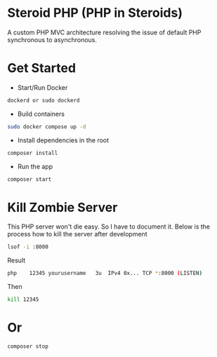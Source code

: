 # Steroid PHP (PHP in Steroids)

A custom PHP MVC architecture resolving the issue of default PHP synchronous to asynchronous.

# Get Started

- Start/Run Docker

```bash
dockerd or sudo dockerd
```

- Build containers

```bash
sudo docker compose up -d
```

- Install dependencies in the root

```bash
composer install
```

- Run the app

```bash
composer start
```

# Kill Zombie Server

This PHP server won't die easy. So I have to document it. Below is the process how to kill the server after development

```bash
lsof -i :8000
```

Result

```bash
php    12345 yourusername   3u  IPv4 0x... TCP *:8000 (LISTEN)
```

Then

```bash
kill 12345
```

# Or

```bash
composer stop
```
